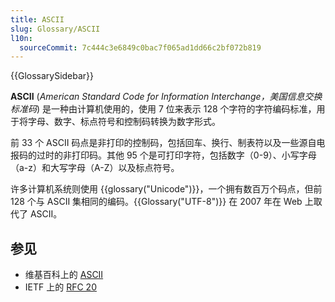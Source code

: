 ```yaml
---
title: ASCII
slug: Glossary/ASCII
l10n:
  sourceCommit: 7c444c3e6849c0bac7f065ad1dd66c2bf072b819
---
```


{{GlossarySidebar}}

**ASCII** (_American Standard Code for Information Interchange，美国信息交换标准码_) 是一种由计算机使用的，使用 7 位来表示 128 个字符的字符编码标准，用于将字母、数字、标点符号和控制码转换为数字形式。

前 33 个 ASCII 码点是非打印的控制码，包括回车、换行、制表符以及一些源自电报码的过时的非打印码。其他 95 个是可打印字符，包括数字（0-9）、小写字母（a-z）和大写字母（A-Z）以及标点符号。

许多计算机系统则使用 {{glossary("Unicode")}}，一个拥有数百万个码点，但前 128 个与 ASCII 集相同的编码。{{Glossary("UTF-8")}} 在 2007 年在 Web 上取代了 ASCII。

## 参见

- 维基百科上的 [ASCII](https://zh.wikipedia.org/wiki/ASCII)
- IETF 上的 [RFC 20](https://datatracker.ietf.org/doc/rfc20)

